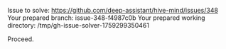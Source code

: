 Issue to solve: https://github.com/deep-assistant/hive-mind/issues/348
Your prepared branch: issue-348-f4987c0b
Your prepared working directory: /tmp/gh-issue-solver-1759299350461

Proceed.